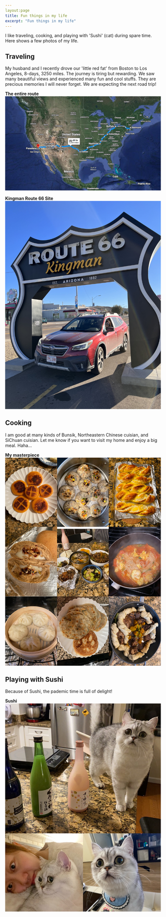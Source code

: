 ```yaml
---
layout:page
title: Fun things in my life
excerpt: "Fun things in my life"
---
```


I like traveling, cooking, and playing with 'Sushi' (cat) during spare time. Here shows a few photos of my life.

## Traveling
My husband and I recently drove our 'little red fat' from Boston to Los Angeles, 8-days, 3250 miles. The journey is tiring but rewarding. We saw many beautiful views and experienced many fun and cool stuffs. They are precious memories I will never forget. We are expecting the next road trip!

__The entire route__![The entire route](/my_pictures/road_trip3.png)

__Kingman Route 66 Site__![Kingman Route 66 site](/my_pictures/Kingman2.JPG)

## Cooking
I am good at many kinds of Bunsik, Northeastern Chinese cuisian, and SiChuan cuisian. Let me know if you want to visit my home and enjoy a big meal. Haha...

__My masterpiece__ ![My masterpiece](/my_pictures/Cooking.JPG)


## Playing with Sushi
Because of Sushi, the pademic time is full of delight!

__Sushi__ ![Sushi](/my_pictures/Sushi_photo.JPG)



<!-- <center><img src = "https://github.com/bing-he/bing-he.github.io/tree/main/my_pictures/Kingman2.JPG" alt="Drawing" style="width: 600px;"/></center>
<br/><br/>
<center><iframe src="https://github.com/bing-he/bing-he.github.io/tree/main/my_pictures/road_trip3.png" width="590" height="480"></iframe></center> -->
        
